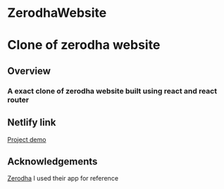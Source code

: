 # ZerodhaWebsite
# Clone of zerodha website

## Overview
### A exact clone of zerodha website built using react and react router

## Netlify link
[Project demo](https://zerodha-clone.netlify.com/)

## Acknowledgements
[Zerodha](https://zerodha.com/)  I used their app for reference